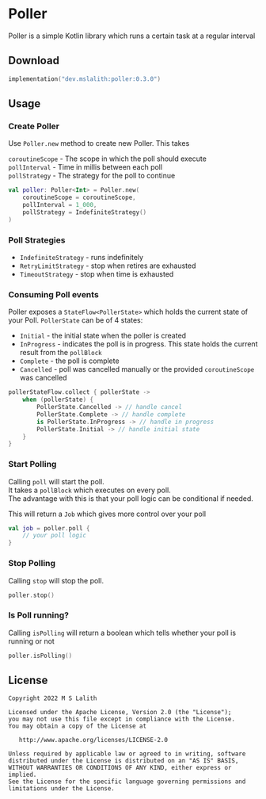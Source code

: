 # Poller

Poller is a simple Kotlin library which runs a certain task at a regular interval

## Download
```kotlin
implementation("dev.mslalith:poller:0.3.0")
```

## Usage

### Create Poller

Use `Poller.new` method to create new Poller. This takes<br>

`coroutineScope`    -   The scope in which the poll should execute<br>
`pollInterval`      -   Time in millis between each poll<br>
`pollStrategy`      -   The strategy for the poll to continue

```kotlin
val poller: Poller<Int> = Poller.new(
    coroutineScope = coroutineScope,
    pollInterval = 1_000,
    pollStrategy = IndefiniteStrategy()
)
```

### Poll Strategies

- `IndefiniteStrategy`      -   runs indefinitely
- `RetryLimitStrategy`      -   stop when retires are exhausted
- `TimeoutStrategy`         -   stop when time is exhausted

### Consuming Poll events

Poller exposes a `StateFlow<PollerState>` which holds the current state of your Poll.
`PollerState` can be of 4 states:
- `Initial` - the initial state when the poller is created
- `InProgress` - indicates the poll is in progress. This state holds the current result from the `pollBlock`
- `Complete` - the poll is complete
- `Cancelled` - poll was cancelled manually or the provided `coroutineScope` was cancelled

```kotlin
pollerStateFlow.collect { pollerState ->
    when (pollerState) {
        PollerState.Cancelled -> // handle cancel
        PollerState.Complete -> // handle complete
        is PollerState.InProgress -> // handle in progress
        PollerState.Initial -> // handle initial state
    }
}
```

### Start Polling

Calling `poll` will start the poll.<br>
It takes a `pollBlock` which executes on every poll.<br>
The advantage with this is that your poll logic can be conditional if needed.

This will return a `Job` which gives more control over your poll

```kotlin
val job = poller.poll {
    // your poll logic
}
```

### Stop Polling

Calling `stop` will stop the poll.

```kotlin
poller.stop()
```

### Is Poll running?

Calling `isPolling` will return a boolean which tells whether your poll is running or not

```kotlin
poller.isPolling()
```

## License

    Copyright 2022 M S Lalith

    Licensed under the Apache License, Version 2.0 (the "License");
    you may not use this file except in compliance with the License.
    You may obtain a copy of the License at

       http://www.apache.org/licenses/LICENSE-2.0

    Unless required by applicable law or agreed to in writing, software
    distributed under the License is distributed on an "AS IS" BASIS,
    WITHOUT WARRANTIES OR CONDITIONS OF ANY KIND, either express or implied.
    See the License for the specific language governing permissions and
    limitations under the License.
